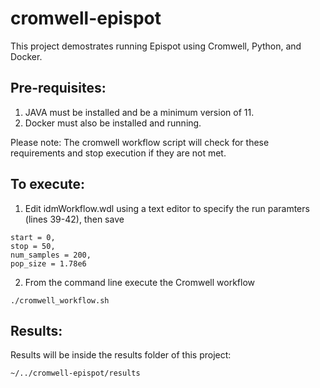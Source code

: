 # cromwell-epispot

This project demostrates running Epispot using Cromwell, Python, and Docker.

## Pre-requisites:
 
 1. JAVA must be installed and be a minimum version of 11.
 2. Docker must also be installed and running.

Please note: The cromwell workflow script will check for these requirements and stop execution if they are not met.


## To execute:
 
 1. Edit idmWorkflow.wdl using a text editor to specify the run paramters (lines 39-42), then save
~~~
start = 0,
stop = 50,
num_samples = 200,
pop_size = 1.78e6
~~~
 2. From the command line execute the Cromwell workflow
~~~
./cromwell_workflow.sh
~~~


## Results:

Results will be inside the results folder of this project:
~~~
~/../cromwell-epispot/results
~~~
